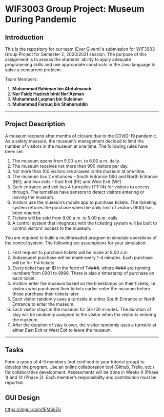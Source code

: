 # WIF3003 Group Project: Museum During Pandemic

## Introduction

This is the repository for our team (Ever Givem)'s submission for WIF3003 Group Project for Semester 2, 2020/2021 session. The purpose of this assignment is to assess the students’ ability to apply adequate programming skills and use appropriate constructs in the Java language to solve a concurrent problem.

Team Members:
1. **Muhammad Rahiman bin Abdulmanab**
2. **Nur Faidz Hazirah binti Nor'Azman**
3. **Muhammad Luqman bin Sulaiman**
4. **Muhammad Farouq bin Shaharuddin**

<hr>

## Project Description

A museum reopens after months of closure due to the COVID-19 pandemic. As a safety measure,
the museum’s management decided to limit the number of visitors in the museum at one time. The
following rules have been set:

1. The museum opens from 9.00 a.m. to 6.00 p.m. daily.
2. The museum receives not more than 900 visitors per day.
3. Not more than 100 visitors are allowed in the museum at one time.
4. The museum has 2 entrances – South Entrance (SE) and North Entrance (NE); and two exits – East Exit (EE) and West Exit (WE).
5. Each entrance and exit has 4 turnstiles (T1-T4) for visitors to access through. The turnstiles have sensors to detect visitors entering or leaving the museum.
6. Visitors use the museum’s mobile app to purchase tickets. The ticketing system refuses the purchase when the daily limit of visitors (900) has been reached.
7. Tickets will be sold from 8.00 a.m. to 5.00 p.m. daily.
8. A control system that integrates with the ticketing system will be built to control visitors’ access to the museum.

You are required to build a multithreaded program to simulate operations of the control system.
The following are assumptions for your simulation:

1. First request to purchase tickets will be made at 8.00 a.m.
2. Subsequent purchase will be made every 1-4 minutes. Each purchase will be for 1-4 tickets.
3. Every ticket has an ID in the form of T####, where #### are running numbers from 0001 to 9999. There is also a timestamp of purchase on each ticket.
4. Visitors enter the museum based on the timestamps on their tickets, i.e. visitors who purchased
their tickets earlier enter the museum before those purchase their tickets later.
5. Each visitor randomly uses a turnstile at either South Entrance or North Entrance to enter the museum.
6. Each visitor stays in the museum for 50-150 minutes. The duration of stay will be randomly
assigned to the visitor when the visitor is entering the museum.
7. After the duration of stay is over, the visitor randomly uses a turnstile at either East Exit or West Exit to leave the museum.

<hr>

## Tasks

Form a group of 4-5 members (not confined to your tutorial group) to develop the program. Use an online collaboration tool (Github, Trello, etc.) for collaborative development. Assessments will be done in Weeks 9 (Phase 1) and 14 (Phase 2). Each member’s responsibility and contribution must be reported.

## GUI Design

https://imgur.com/fEMSkZ6
